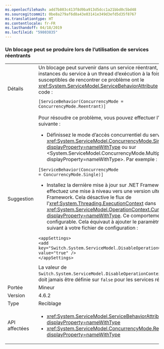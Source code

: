 ```yaml
---
ms.openlocfilehash: add7b803c413f8d9ba913d5dcc1a21bbd0c5bd48
ms.sourcegitcommit: 0be8a279af6d8a43e03141e349d3efd5d35f8767
ms.translationtype: HT
ms.contentlocale: fr-FR
ms.lasthandoff: 04/18/2019
ms.locfileid: "59803835"
---
```

### <a name="deadlock-may-result-when-using-reentrant-services"></a>Un blocage peut se produire lors de l’utilisation de services réentrants

|   |   |
|---|---|
|Détails|Un blocage peut survenir dans un service réentrant, ce qui limite les instances du service à un thread d’exécution à la fois. Les services susceptibles de rencontrer ce problème ont le <xref:System.ServiceModel.ServiceBehaviorAttribute> suivant dans leur code :<pre><code class="lang-csharp">[ServiceBehavior(ConcurrencyMode = ConcurrencyMode.Reentrant)]&#13;&#10;</code></pre>|
|Suggestion|Pour résoudre ce problème, vous pouvez effectuer l’opération suivante :<ul><li>Définissez le mode d’accès concurrentiel du service sur <xref:System.ServiceModel.ConcurrencyMode.Single?displayProperty=nameWithType> ou sur &lt;System.ServiceModel.ConcurrencyMode.Multiple?displayProperty=nameWithType&gt;. Par exemple :</li></ul><pre><code class="lang-csharp">[ServiceBehavior(ConcurrencyMode = ConcurrencyMode.Single)]&#13;&#10;</code></pre><ul><li>Installez la dernière mise à jour sur .NET Framework 4.6.2 ou effectuez une mise à niveau vers une version ultérieure du .NET Framework. Cela désactive le flux de l’<xref:System.Threading.ExecutionContext> dans <xref:System.ServiceModel.OperationContext.Current?displayProperty=nameWithType>. Ce comportement est configurable. Cela équivaut à ajouter le paramètre d’application suivant à votre fichier de configuration :</li></ul><pre><code class="lang-xml">&lt;appSettings&gt;&#13;&#10;&lt;add key=&quot;Switch.System.ServiceModel.DisableOperationContextAsyncFlow&quot; value=&quot;true&quot; /&gt;&#13;&#10;&lt;/appSettings&gt;&#13;&#10;</code></pre>La valeur de <code>Switch.System.ServiceModel.DisableOperationContextAsyncFlow</code> ne doit jamais être définie sur <code>false</code> pour les services réentrants.|
|Portée|Mineur|
|Version|4.6.2|
|Type|Reciblage|
|API affectées|<ul><li><xref:System.ServiceModel.ServiceBehaviorAttribute?displayProperty=nameWithType></li><li><xref:System.ServiceModel.ConcurrencyMode.Reentrant?displayProperty=nameWithType></li></ul>|
